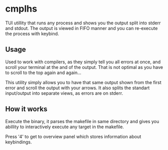 
# cmplhs

TUI utillity that runs any process and shows you the output split into stderr and stdout.
The output is viewed in FIFO manner and you can re-execute the process with keybind.

## Usage

Used to work with compilers, as they simply tell you all errors at once, and scroll your terminal at the and of the output.
That is not optimal as you have to scroll to the top again and again...

This utility simply allows you to have that same output shown from the first error and scroll the output with your arrows.
It also splits the standart input/output into separate views, as errors are on stderr.

## How it works

Execute the binary, it parses the makefile in same directory and gives you abillity to interactively execute any target in the makefile.

Press '4' to get to overview panel which stores information about keybindings.
